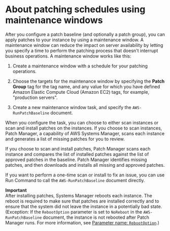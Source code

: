 # About patching schedules using maintenance windows<a name="sysman-patch-scheduletasks"></a>

After you configure a patch baseline \(and optionally a patch group\), you can apply patches to your instance by using a maintenance window\. A maintenance window can reduce the impact on server availability by letting you specify a time to perform the patching process that doesn't interrupt business operations\. A maintenance window works like this:

1. Create a maintenance window with a schedule for your patching operations\.

1. Choose the targets for the maintenance window by specifying the **Patch Group** tag for the tag name, and any value for which you have defined Amazon Elastic Compute Cloud \(Amazon EC2\) tags, for example, "production servers"\.

1. Create a new maintenance window task, and specify the `AWS-RunPatchBaseline` document\. 

When you configure the task, you can choose to either scan instances or scan and install patches on the instances\. If you choose to scan instances, Patch Manager, a capability of AWS Systems Manager, scans each instance and generates a list of missing patches for you to review\.

If you choose to scan and install patches, Patch Manager scans each instance and compares the list of installed patches against the list of approved patches in the baseline\. Patch Manager identifies missing patches, and then downloads and installs all missing and approved patches\.

If you want to perform a one\-time scan or install to fix an issue, you can use Run Command to call the `AWS-RunPatchBaseline` document directly\.

**Important**  
After installing patches, Systems Manager reboots each instance\. The reboot is required to make sure that patches are installed correctly and to ensure that the system did not leave the instance in a potentially bad state\. \(Exception: If the `RebootOption` parameter is set to `NoReboot` in the `AWS-RunPatchBaseline` document, the instance is not rebooted after Patch Manager runs\. For more information, see [Parameter name: `RebootOption`](patch-manager-about-aws-runpatchbaseline.md#patch-manager-about-aws-runpatchbaseline-parameters-norebootoption)\.\) 